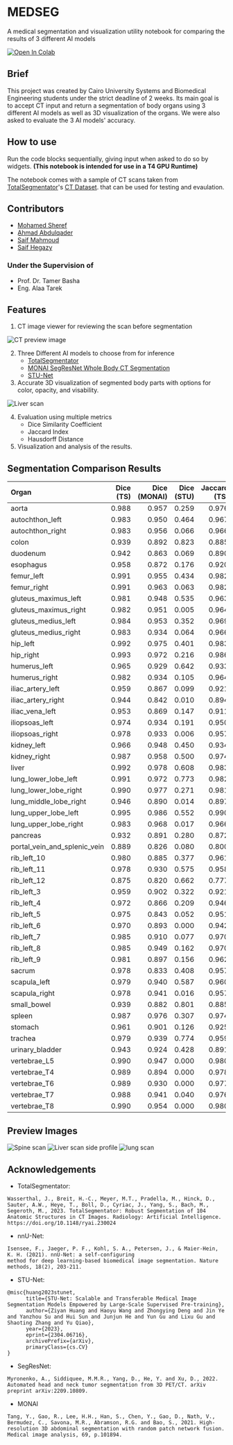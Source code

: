 # MEDSEG
A medical segmentation and visualization utility notebook for comparing the results of 3 different AI models

<a target="_blank" href="https://colab.research.google.com/drive/1fbPTDlPnLo8WgzaxAVzAGZ7thVWc6hVa?usp=sharing">
  <img src="https://colab.research.google.com/assets/colab-badge.svg" alt="Open In Colab"/>
</a>

## Brief
This project was created by Cairo University Systems and Biomedical Engineering students under the strict deadline of 2 weeks.
Its main goal is to accept CT input and return a segmentation of body organs using 3 different AI models as well as 3D visualization of the organs.
We were also asked to evaluate the 3 AI models' accuracy.

## How to use

Run the code blocks sequentially, giving input when asked to do so by widgets. **(This notebook is intended for use in a T4 GPU Runtime)**

The notebook comes with a sample of CT scans taken from [TotalSegmentator](https://github.com/wasserth/TotalSegmentator/)'s [CT Dataset](https://zenodo.org/records/10047292). that can be used for testing and evaulation.

## Contributors

- [Mohamed Sheref](https://github.com/MhmdSheref)
- [ِِAhmad Abdulqader](https://github.com/ahmadabdulqaderpersonal-sketch)
- [Saif Mahmoud](https://github.com/saif-mahmoud770)
- [Saif Hegazy](https://github.com/Seif692006)

### Under the Supervision of
- Prof. Dr. Tamer Basha
- Eng. Alaa Tarek

## Features
1. CT image viewer for reviewing the scan before segmentation

![CT preview image](assets/ct.png)

2. Three Different AI models to choose from for inference
    - [TotalSegmentator](https://github.com/wasserth/TotalSegmentator/)
    - [MONAI SegResNet Whole Body CT Segmentation](https://monai.io/model-zoo.html#/model/wholeBody_ct_segmentation)
    - [STU-Net](https://github.com/uni-medical/STU-Net)
3. Accurate 3D visualization of segmented body parts with options for color, opacity, and visability.

![Liver scan](assets/liver.png)

4. Evaluation using multiple metrics
     - Dice Similarity Coefficient
     - Jaccard Index
     - Hausdorff Distance
5. Visualization and analysis of the results.


## Segmentation Comparison Results

| Organ | Dice (TS) | Dice (MONAI) | Dice (STU) | Jaccard (TS) | Jaccard (MONAI) | Jaccard (STU) | Hausdorff (TS) | Hausdorff (MONAI) | Hausdorff (STU) |
|:-----------------------------|------------:|---------------:|-------------:|---------------:|------------------:|----------------:|-----------------:|--------------------:|------------------:|
| aorta                        |       0.988 |          0.957 |        0.259 |          0.976 |             0.917 |           0.149 |            2.236 |               2.828 |           129.012 |
| autochthon_left              |       0.983 |          0.950 |        0.464 |          0.967 |             0.904 |           0.302 |            2.000 |               3.000 |            34.015 |
| autochthon_right             |       0.983 |          0.956 |        0.066 |          0.966 |             0.916 |           0.034 |            2.000 |               3.000 |            64.892 |
| colon                        |       0.939 |          0.892 |        0.823 |          0.885 |             0.805 |           0.700 |           25.962 |              32.265 |            35.299 |
| duodenum                     |       0.942 |          0.863 |        0.069 |          0.890 |             0.759 |           0.036 |            3.742 |              20.224 |            60.514 |
| esophagus                    |       0.958 |          0.872 |        0.176 |          0.920 |             0.773 |           0.096 |            2.000 |               4.359 |            50.299 |
| femur_left                   |       0.991 |          0.955 |        0.434 |          0.982 |             0.914 |           0.277 |            2.000 |               3.317 |           142.555 |
| femur_right                  |       0.991 |          0.963 |        0.063 |          0.982 |             0.929 |           0.033 |            1.414 |               3.000 |           140.132 |
| gluteus_maximus_left         |       0.981 |          0.948 |        0.535 |          0.963 |             0.902 |           0.365 |            2.828 |               8.124 |           126.779 |
| gluteus_maximus_right        |       0.982 |          0.951 |        0.005 |          0.964 |             0.907 |           0.003 |            2.236 |               5.000 |           128.117 |
| gluteus_medius_left          |       0.984 |          0.953 |        0.352 |          0.969 |             0.911 |           0.213 |            1.414 |               3.317 |           132.970 |
| gluteus_medius_right         |       0.983 |          0.934 |        0.064 |          0.966 |             0.876 |           0.033 |            1.414 |               5.745 |            53.526 |
| hip_left                     |       0.992 |          0.975 |        0.401 |          0.983 |             0.950 |           0.251 |           32.202 |               3.000 |           123.851 |
| hip_right                    |       0.993 |          0.972 |        0.216 |          0.986 |             0.945 |           0.121 |            2.000 |               3.000 |            82.904 |
| humerus_left                 |       0.965 |          0.929 |        0.642 |          0.933 |             0.868 |           0.473 |            2.449 |               2.236 |           182.945 |
| humerus_right                |       0.982 |          0.934 |        0.105 |          0.964 |             0.876 |           0.055 |            2.449 |               3.000 |            18.788 |
| iliac_artery_left            |       0.959 |          0.867 |        0.099 |          0.921 |             0.765 |           0.052 |            2.000 |              10.100 |            87.407 |
| iliac_artery_right           |       0.944 |          0.842 |        0.010 |          0.894 |             0.727 |           0.005 |            2.000 |               9.220 |            97.355 |
| iliac_vena_left              |       0.953 |          0.869 |        0.147 |          0.911 |             0.769 |           0.079 |            2.236 |              13.675 |            81.474 |
| iliopsoas_left               |       0.974 |          0.934 |        0.191 |          0.950 |             0.875 |           0.106 |            3.606 |               7.141 |           115.043 |
| iliopsoas_right              |       0.978 |          0.933 |        0.006 |          0.957 |             0.875 |           0.003 |            2.236 |               6.083 |           167.756 |
| kidney_left                  |       0.966 |          0.948 |        0.450 |          0.934 |             0.901 |           0.290 |            4.000 |               3.742 |            73.007 |
| kidney_right                 |       0.987 |          0.958 |        0.500 |          0.974 |             0.919 |           0.333 |            2.236 |              32.311 |            18.138 |
| liver                        |       0.992 |          0.978 |        0.608 |          0.983 |             0.957 |           0.437 |           31.765 |              35.972 |            74.760 |
| lung_lower_lobe_left         |       0.991 |          0.972 |        0.773 |          0.982 |             0.945 |           0.630 |            7.141 |              10.954 |            90.670 |
| lung_lower_lobe_right        |       0.990 |          0.977 |        0.271 |          0.981 |             0.954 |           0.157 |            2.828 |               7.280 |            55.579 |
| lung_middle_lobe_right       |       0.946 |          0.890 |        0.014 |          0.897 |             0.802 |           0.007 |           41.785 |              38.639 |            92.569 |
| lung_upper_lobe_left         |       0.995 |          0.986 |        0.552 |          0.990 |             0.973 |           0.381 |            3.606 |               4.472 |           113.860 |
| lung_upper_lobe_right        |       0.983 |          0.968 |        0.017 |          0.966 |             0.937 |           0.008 |           32.711 |              24.880 |            56.232 |
| pancreas                     |       0.932 |          0.891 |        0.280 |          0.872 |             0.804 |           0.163 |            9.695 |               6.403 |            17.205 |
| portal_vein_and_splenic_vein |       0.889 |          0.826 |        0.080 |          0.800 |             0.703 |           0.042 |           21.190 |              22.913 |            35.114 |
| rib_left_10                  |       0.980 |          0.885 |        0.377 |          0.961 |             0.794 |           0.232 |            1.000 |              27.586 |           109.197 |
| rib_left_11                  |       0.978 |          0.930 |        0.575 |          0.958 |             0.868 |           0.403 |            1.000 |               1.414 |            94.721 |
| rib_left_12                  |       0.875 |          0.820 |        0.662 |          0.777 |             0.695 |           0.494 |            4.690 |               3.742 |             9.434 |
| rib_left_3                   |       0.959 |          0.902 |        0.322 |          0.921 |             0.822 |           0.192 |            4.472 |               4.690 |           110.440 |
| rib_left_4                   |       0.972 |          0.866 |        0.209 |          0.946 |             0.763 |           0.116 |            1.732 |              30.757 |           129.391 |
| rib_left_5                   |       0.975 |          0.843 |        0.052 |          0.951 |             0.728 |           0.027 |            2.000 |              18.708 |           107.689 |
| rib_left_6                   |       0.970 |          0.893 |        0.000 |          0.942 |             0.807 |           0.000 |            2.449 |              20.347 |           131.015 |
| rib_left_7                   |       0.985 |          0.910 |        0.077 |          0.970 |             0.835 |           0.040 |            1.000 |              24.062 |           108.314 |
| rib_left_8                   |       0.985 |          0.949 |        0.162 |          0.970 |             0.902 |           0.088 |            2.236 |               2.236 |            93.670 |
| rib_left_9                   |       0.981 |          0.897 |        0.156 |          0.962 |             0.813 |           0.085 |            2.449 |               4.243 |            99.242 |
| sacrum                       |       0.978 |          0.833 |        0.408 |          0.957 |             0.714 |           0.256 |            7.280 |              15.000 |            80.529 |
| scapula_left                 |       0.979 |          0.940 |        0.587 |          0.960 |             0.888 |           0.415 |            3.317 |              29.816 |           127.785 |
| scapula_right                |       0.978 |          0.941 |        0.016 |          0.957 |             0.889 |           0.008 |            1.414 |               6.633 |            78.243 |
| small_bowel                  |       0.939 |          0.882 |        0.801 |          0.885 |             0.789 |           0.668 |           28.583 |              28.390 |            47.021 |
| spleen                       |       0.987 |          0.976 |        0.307 |          0.974 |             0.953 |           0.181 |            4.690 |               5.385 |            63.569 |
| stomach                      |       0.961 |          0.901 |        0.126 |          0.925 |             0.820 |           0.067 |           28.636 |              50.843 |            49.082 |
| trachea                      |       0.979 |          0.939 |        0.774 |          0.959 |             0.886 |           0.632 |            4.123 |               4.000 |            22.494 |
| urinary_bladder              |       0.943 |          0.924 |        0.428 |          0.891 |             0.858 |           0.272 |           12.728 |               7.280 |           103.252 |
| vertebrae_L5                 |       0.990 |          0.947 |        0.000 |          0.980 |             0.899 |           0.000 |            1.414 |               9.487 |            37.550 |
| vertebrae_T4                 |       0.989 |          0.894 |        0.000 |          0.978 |             0.809 |           0.000 |            1.000 |               7.141 |            50.853 |
| vertebrae_T6                 |       0.989 |          0.930 |        0.000 |          0.977 |             0.869 |           0.000 |            1.000 |              72.284 |            42.532 |
| vertebrae_T7                 |       0.988 |          0.941 |        0.040 |          0.976 |             0.889 |           0.021 |            1.000 |               3.464 |            31.591 |
| vertebrae_T8                 |       0.990 |          0.954 |        0.000 |          0.980 |             0.912 |           0.000 |            1.000 |               2.449 |            45.706 |

## Preview Images
![Spine scan](assets/spine.png)
![Liver scan side profile](assets/liver_side.png)
![lung scan](assets/lung.png)


## Acknowledgements
- TotalSegmentator:
```
Wasserthal, J., Breit, H.-C., Meyer, M.T., Pradella, M., Hinck, D., Sauter, A.W., Heye, T., Boll, D., Cyriac, J., Yang, S., Bach, M., Segeroth, M., 2023. TotalSegmentator: Robust Segmentation of 104 Anatomic Structures in CT Images. Radiology: Artificial Intelligence. https://doi.org/10.1148/ryai.230024
```

- nnU-Net:
```
Isensee, F., Jaeger, P. F., Kohl, S. A., Petersen, J., & Maier-Hein, K. H. (2021). nnU-Net: a self-configuring 
method for deep learning-based biomedical image segmentation. Nature methods, 18(2), 203-211.
```

- STU-Net:
```
@misc{huang2023stunet,
      title={STU-Net: Scalable and Transferable Medical Image Segmentation Models Empowered by Large-Scale Supervised Pre-training}, 
      author={Ziyan Huang and Haoyu Wang and Zhongying Deng and Jin Ye and Yanzhou Su and Hui Sun and Junjun He and Yun Gu and Lixu Gu and Shaoting Zhang and Yu Qiao},
      year={2023},
      eprint={2304.06716},
      archivePrefix={arXiv},
      primaryClass={cs.CV}
}
```

- SegResNet:
```
Myronenko, A., Siddiquee, M.M.R., Yang, D., He, Y. and Xu, D., 2022. Automated head and neck tumor segmentation from 3D PET/CT. arXiv preprint arXiv:2209.10809.
```

- MONAI
```
Tang, Y., Gao, R., Lee, H.H., Han, S., Chen, Y., Gao, D., Nath, V., Bermudez, C., Savona, M.R., Abramson, R.G. and Bao, S., 2021. High-resolution 3D abdominal segmentation with random patch network fusion. Medical image analysis, 69, p.101894.
```
